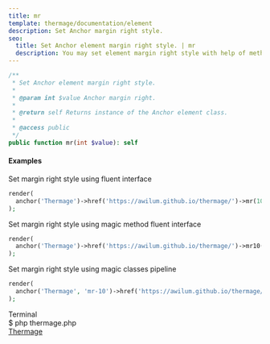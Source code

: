 ```yaml
---
title: mr
template: thermage/documentation/element
description: Set Anchor margin right style.
seo:
  title: Set Anchor element margin right style. | mr
  description: You may set element margin right style with help of method mr
---
```


```php
/**
 * Set Anchor element margin right style.
 *
 * @param int $value Anchor margin right.
 *
 * @return self Returns instance of the Anchor element class.
 *
 * @access public
 */
public function mr(int $value): self
```

#### Examples

Set margin right style using fluent interface
```php
render(
  anchor('Thermage')->href('https://awilum.github.io/thermage/')->mr(10)
);
```

Set margin right style using magic method fluent interface
```php
render(
  anchor('Thermage')->href('https://awilum.github.io/thermage/')->mr10()
);
```

Set margin right style using magic classes pipeline
```php
render(
  anchor('Thermage', 'mr-10')->href('https://awilum.github.io/thermage/')
);
```

<div class="terminal">
  <div class="terminal-header">Terminal</div>
  <div class="terminal-body">
    <div class="terminal-command">$ php thermage.php</div>
    <div class="el-a"><a href="https://awilum.github.io/thermage/">Thermage</a></div>
  </div>
</div>